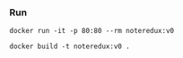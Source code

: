 ### Run

```
docker run -it -p 80:80 --rm noteredux:v0
```

```
docker build -t noteredux:v0 .
```


